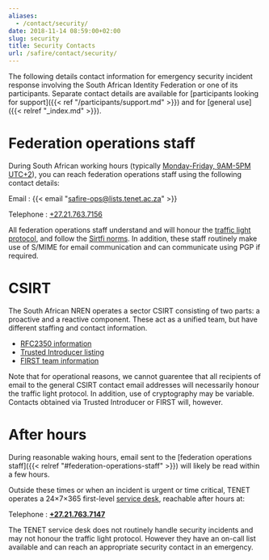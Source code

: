 ```yaml
---
aliases:
  - /contact/security/
date: 2018-11-14 08:59:00+02:00
slug: security
title: Security Contacts
url: /safire/contact/security/
---
```


The following details contact information for emergency security incident response involving the South African Identity Federation or one of its participants. Separate contact details are available for [participants looking for support]({{< ref "/participants/support.md" >}}) and for [general use]({{< relref "_index.md" >}}).

# Federation operations staff

During South African working hours (typically [Monday-Friday, 9AM-5PM UTC+2](https://www.timeanddate.com/worldclock/personal.html?cities=56,1440,136,16,26,125,170,47,196,248,22,44,33,64,137,179,220&wch=3)), you can reach federation operations staff using the following contact details:

Email
: {{< email "safire-ops@lists.tenet.ac.za" >}}

Telephone
: [+27.21.763.7156](tel:+27.21.763.7156)

All federation operations staff understand and will honour the [traffic light protocol](https://www.us-cert.gov/tlp), and follow the [Sirtfi norms](https://refeds.org/sirtfi). In addition, these staff routinely make use of S/MIME for email communication and can communicate using PGP if required.

# CSIRT

The South African NREN operates a sector CSIRT consisting of two parts: a proactive and a reactive component. These act as a unified team, but have different staffing and contact information.

* [RFC2350 information](https://csirt.sanren.ac.za/rfc2350.html)
* [Trusted Introducer listing](https://www.trusted-introducer.org/directory/teams/sa-nren-csirt.html)
* [FIRST team information](https://www.first.org/members/teams/sa_nren_csirt)

Note that for operational reasons, we cannot guarentee that all recipients of email to the general CSIRT contact email addresses will necessarily honour the traffic light protocol. In addition, use of cryptography may be variable. Contacts obtained via Trusted Introducer or FIRST will, however.

# After hours

During reasonable waking hours, email sent to the [federation operations staff]({{< relref "#federation-operations-staff" >}}) will likely be read within a few hours.

Outside these times or when an incident is urgent or time critical, TENET operates a 24&times;7&times;365 first-level [service desk](https://www.tenet.ac.za/support), reachable after hours at:

Telephone
: **[+27.21.763.7147](tel:+27.21.763.7147)**

The TENET service desk does not routinely handle security incidents and may not honour the traffic light protocol. However they have an on-call list available and can reach an appropriate security contact in an emergency.
